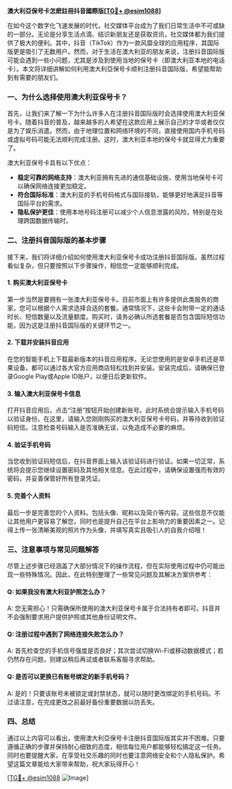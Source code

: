 **澳大利亞保号卡怎麽註冊抖音國際版[[TG💪+ @esim1088](https://t.me/s/esim1088)]**

在如今这个数字化飞速发展的时代，社交媒体平台成为了我们日常生活中不可或缺的一部分。无论是分享生活点滴、结识新朋友还是获取资讯，社交媒体都为我们提供了极大的便利。其中，抖音（TikTok）作为一款风靡全球的应用程序，其国际版更是吸引了无数用户。然而，对于生活在澳大利亚的朋友来说，注册抖音国际版可能会遇到一些小问题，尤其是涉及到使用当地的保号卡（即澳大利亚本地的电话卡）。本文将详细讲解如何利用澳大利亞保号卡顺利注册抖音国际版，希望能帮助到有需要的朋友们。

### 一、为什么选择使用澳大利亚保号卡？

首先，让我们来了解一下为什么许多人在注册抖音国际版时会选择使用澳大利亚保号卡。随着抖音的普及，越来越多的人希望在这款应用上展示自己的才华或者仅仅是为了娱乐消遣。然而，由于地理位置和网络环境的不同，直接使用国内手机号码或虚拟号码可能无法顺利完成注册。这时，澳大利亚本地的保号卡就显得尤为重要了。

澳大利亚保号卡具有以下优点：
- **稳定可靠的网络支持**：澳大利亚拥有先进的通信基础设施，使用当地保号卡可以确保网络连接更加稳定。
- **符合国际标准**：澳大利亚的手机号码格式与国际接轨，能够更好地满足抖音等国际平台的需求。
- **隐私保护更佳**：使用本地号码注册可以减少个人信息泄露的风险，特别是在处理跨国数据传输时。

### 二、注册抖音国际版的基本步骤

接下来，我们将详细介绍如何使用澳大利亚保号卡成功注册抖音国际版。虽然过程看似复杂，但只要按照以下步骤操作，相信您一定能够顺利完成。

#### 1. 购买澳大利亚保号卡

第一步当然是要拥有一张澳大利亚保号卡。目前市面上有许多提供此类服务的商家，您可以根据个人需求选择合适的套餐。通常情况下，这些卡会附带一定的通话时长、短信数量以及流量额度。购买时，请务必确认所选套餐是否包含国际短信功能，因为这是注册抖音国际版的关键环节之一。

#### 2. 下载并安装抖音应用

在您的智能手机上下载最新版本的抖音应用程序。无论您使用的是安卓手机还是苹果设备，都可以通过各大官方应用商店轻松找到并安装。安装完成后，请确保已登录Google Play或Apple ID账户，以便日后更新软件。

#### 3. 输入澳大利亚保号卡信息

打开抖音应用后，点击“注册”按钮开始创建新账号。此时系统会提示输入手机号码以验证身份。在这里，请输入您刚刚购买的澳大利亚保号卡号码，并等待收到验证码短信。注意检查号码输入是否准确无误，以免造成不必要的麻烦。

#### 4. 验证手机号码

当您收到验证码短信后，在抖音界面上输入该验证码进行验证。如果一切正常，系统将会提示您继续设置密码及其他相关信息。在此过程中，请确保设置强而有效的密码，并妥善保管好所有登录凭证。

#### 5. 完善个人资料

最后一步是完善您的个人资料。包括头像、昵称以及简介等内容。这些信息不仅能让其他用户更容易了解您，同时也是提升自己在平台上影响力的重要因素之一。记得上传一张清晰美观的照片作为头像，并填写真实且吸引人的自我介绍哦！

### 三、注意事项与常见问题解答

尽管上述步骤已经涵盖了大部分情况下的操作流程，但在实际使用过程中仍可能出现一些特殊情况。因此，在此特别整理了一些常见问题及其解决方案供参考：

#### Q: 如果我没有澳大利亚护照怎么办？
A: 您无需担心！只需确保所使用的澳大利亚保号卡属于合法持有者即可。抖音并不会强制要求用户提供护照或其他身份证明文件。

#### Q: 注册过程中遇到了网络连接失败怎么办？
A: 首先检查您的手机信号强度是否良好；其次尝试切换Wi-Fi或移动数据模式；若仍然存在问题，则建议稍后再试或者联系客服寻求帮助。

#### Q: 是否可以更换已有账号绑定的新手机号码？
A: 是的！只要该账号未被锁定或封禁状态，就可以随时更改绑定的手机号码。不过请注意，在完成更改之前最好备份重要数据以防丢失。

### 四、总结

通过以上内容可以看出，使用澳大利亞保号卡注册抖音国际版其实并不困难。只要遵循正确的步骤并保持耐心细致的态度，相信每位用户都能够轻松搞定这一任务。同时也要提醒大家，在享受社交乐趣的同时也要注意网络安全和个人隐私保护。希望这篇文章能给大家带来帮助，祝大家玩得开心！

[[TG💪+ @esim1088](https://t.me/s/esim1088) ![Image](https://i.postimg.cc/4NQfJmqS/Snipaste-2025-05-13-00-14-12.png)]
